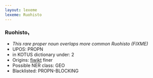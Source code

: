 ```yaml
---
layout: lexeme
lexeme: Ruohisto
---
```


###  Ruohisto₁

* _This rare proper noun overlaps more common *Ruohisto* (FIXME)_
* UPOS:  PROPN
* in KOTUS dictionary under:  2
* Origins: [fiwikt](https://fi.wiktionary.org/wiki/Ruohisto) finer 
* Possible NER class:  GEO
* Blacklisted:  PROPN-BLOCKING

